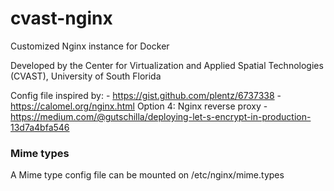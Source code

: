 # cvast-nginx

Customized Nginx instance for Docker

Developed by the Center for Virtualization and Applied Spatial Technologies (CVAST),
University of South Florida

Config file inspired by: 
	- https://gist.github.com/plentz/6737338 
	- https://calomel.org/nginx.html Option 4: Nginx reverse proxy
	- https://medium.com/@gutschilla/deploying-let-s-encrypt-in-production-13d7a4bfa546
	
	
	
### Mime types
A Mime type config file can be mounted on /etc/nginx/mime.types